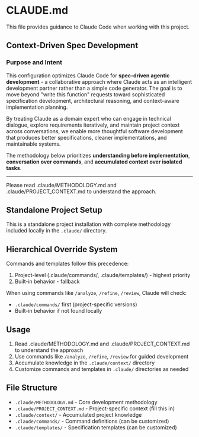 # CLAUDE.md

This file provides guidance to Claude Code when working with this project.

## Context-Driven Spec Development

### Purpose and Intent

This configuration optimizes Claude Code for **spec-driven agentic development** - a collaborative approach where Claude acts as an intelligent development partner rather than a simple code generator. The goal is to move beyond "write this function" requests toward sophisticated specification development, architectural reasoning, and context-aware implementation planning.

By treating Claude as a domain expert who can engage in technical dialogue, explore requirements iteratively, and maintain project context across conversations, we enable more thoughtful software development that produces better specifications, cleaner implementations, and maintainable systems.

The methodology below prioritizes **understanding before implementation**, **conversation over commands**, and **accumulated context over isolated tasks**.

---

Please read .claude/METHODOLOGY.md and .claude/PROJECT_CONTEXT.md to understand the approach.

## Standalone Project Setup

This is a standalone project installation with complete methodology included locally in the `.claude/` directory.

## Hierarchical Override System

Commands and templates follow this precedence:
1. Project-level (.claude/commands/, .claude/templates/) - highest priority
2. Built-in behavior - fallback

When using commands like `/analyze`, `/refine`, `/review`, Claude will check:
- `.claude/commands/` first (project-specific versions)
- Built-in behavior if not found locally

## Usage

1. Read .claude/METHODOLOGY.md and .claude/PROJECT_CONTEXT.md to understand the approach
2. Use commands like `/analyze`, `/refine`, `/review` for guided development
3. Accumulate knowledge in the `.claude/context/` directory
4. Customize commands and templates in `.claude/` directories as needed

## File Structure

- `.claude/METHODOLOGY.md` - Core development methodology
- `.claude/PROJECT_CONTEXT.md` - Project-specific context (fill this in)
- `.claude/context/` - Accumulated project knowledge
- `.claude/commands/` - Command definitions (can be customized)
- `.claude/templates/` - Specification templates (can be customized)